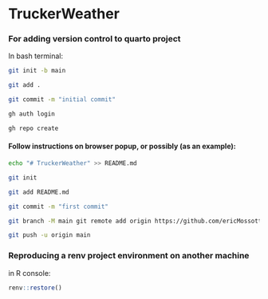 # TruckerWeather

### For adding version control to quarto project

In bash terminal:

``` bash
git init -b main 
```

``` bash
git add . 
```

``` bash
git commit -m "initial commit" 
```

``` bash
gh auth login 
```

``` bash
gh repo create
```

#### **Follow instructions on browser popup, or possibly (as an example):**

``` bash
echo "# TruckerWeather" >> README.md 
```

``` bash
git init 
```

``` bash
git add README.md 
```

``` bash
git commit -m "first commit" 
```

``` bash
git branch -M main git remote add origin https://github.com/ericMossotti/TruckerWeather.git 
```

``` bash
git push -u origin main
```

### Reproducing a renv project environment on another machine

in R console:

``` R
renv::restore()
```
